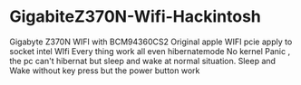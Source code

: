 # GigabiteZ370N-Wifi-Hackintosh
Gigabyte Z370N WIFI with BCM94360CS2 Original apple WIFI pcie apply to socket intel WIfi 
Every thing work all even hibernatemode No kernel Panic , the pc can't hibernat but sleep and wake at normal situation.
Sleep and Wake without key press but the power button work
